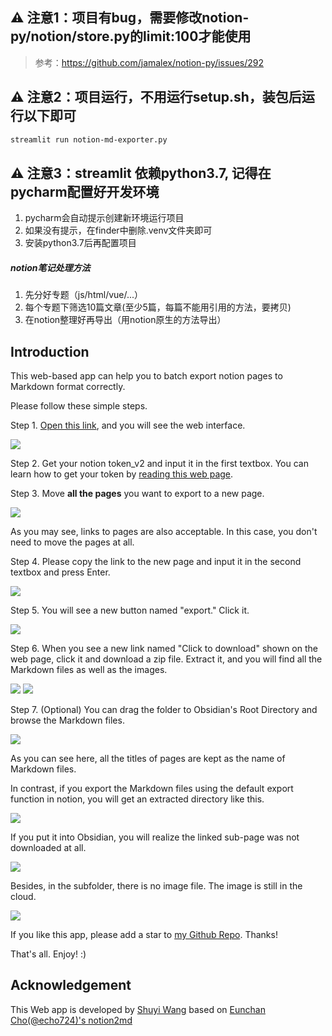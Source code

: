 
## ⚠️ 注意1：项目有bug，需要修改notion-py/notion/store.py的limit:100才能使用
> 参考：https://github.com/jamalex/notion-py/issues/292

## ⚠️ 注意2：项目运行，不用运行setup.sh，装包后运行以下即可
```zsh
streamlit run notion-md-exporter.py
```

## ⚠️ 注意3：streamlit 依赖python3.7, 记得在pycharm配置好开发环境
1. pycharm会自动提示创建新环境运行项目
2. 如果没有提示，在finder中删除.venv文件夹即可
3. 安装python3.7后再配置项目


##### notion笔记处理方法
1. 先分好专题（js/html/vue/...）
2. 每个专题下筛选10篇文章(至少5篇，每篇不能用引用的方法，要拷贝)
3. 在notion整理好再导出（用notion原生的方法导出）

## Introduction

This web-based app can help you to batch export notion pages to Markdown format correctly. 

Please follow these simple steps.

Step 1. [Open this link](http://notion-to-markdown.herokuapp.com/), and you will see the web interface.

![](assets/2020-07-16-22-36-52-895669.png)

Step 2. Get your notion token_v2 and input it in the first textbox. You can learn how to get your token by [reading this web page](https://www.redgregory.com/notion/2020/6/15/9zuzav95gwzwewdu1dspweqbv481s5).

Step 3. Move **all the pages** you want to export to a new page. 

![](assets/2020-07-16-22-36-53-795056.png)

As you may see, links to pages are also acceptable. In this case, you don't need to move the pages at all.

Step 4. Please copy the link to the new page and input it in the second textbox and press Enter. 

![](assets/2020-07-16-22-36-54-695166.png)

Step 5. You will see a new button named "export." Click it.

![](assets/2020-07-16-22-36-55-407341.png)

Step 6. When you see a new link named "Click to download" shown on the web page, click it and download a zip file. Extract it, and you will find all the Markdown files as well as the images.

![](assets/2020-07-16-22-36-56-394616.png)
![](assets/2020-07-16-22-36-57-445010.png)

Step 7. (Optional) You can drag the folder to Obsidian's Root Directory and browse the Markdown files.

![](assets/2020-07-16-22-36-59-197396.png)

As you can see here, all the titles of pages are kept as the name of Markdown files.

In contrast, if you export the Markdown files using the default export function in notion, you will get an extracted directory like this.

![](assets/2020-07-16-22-37-00-245922.png)

If you put it into Obsidian, you will realize the linked sub-page was not downloaded at all.

![](assets/2020-07-16-22-37-01-351948.png)

Besides, in the subfolder, there is no image file. The image is still in the cloud.

![](assets/2020-07-16-22-37-02-563403.png)

If you like this app, please add a star to [my Github Repo](https://github.com/wshuyi/demo-notion-markdown-exporter). Thanks! 

That's all. Enjoy! :)

## Acknowledgement

This Web app is developed by [Shuyi Wang](https://twitter.com/wshuyi) based on [Eunchan Cho(@echo724)\'s notion2md](https://github.com/echo724/notion2md)

